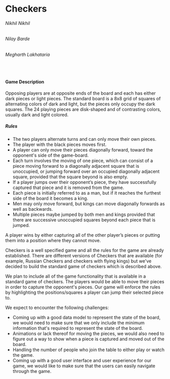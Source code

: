 # Checkers

###### Nikhil Nikhil
###### Nilay Barde
###### Megharth Lakhataria
&nbsp;

#### Game Description
Opposing players are at opposite ends of the board and each has either dark 
pieces or light pieces. The standard board is a 8x8 grid of squares of 
alternating colors of dark and light, but the pieces only occupy the dark 
squares. The 24 playing pieces are disk-shaped and of contrasting colors, 
usually dark and light colored.

##### Rules
- The two players alternate turns and can only move their own pieces. 
- The player with the black pieces moves first. 
- A player can only move their pieces diagonally forward, toward the 
opponent's side of the game-board.
- Each turn involves the moving of one piece, which can consist of a piece 
moving forward to a diagonally adjacent square that is unoccupied, or jumping 
forward over an occupied diagonally adjacent square, provided that the square 
beyond is also empty.
- If a player jumps over their opponent’s piece, they have successfully 
captured that piece and it is removed from the game.
- Each piece is initially referred to as a man, but if it reaches the furthest 
side of the board it becomes a king.
- Men may only move forward, but kings can move diagonally forwards as well as 
backwards.
- Multiple pieces maybe jumped by both men and kings provided that there are 
successive unoccupied squares beyond each piece that is jumped.

A player wins by either capturing all of the other player’s pieces or putting 
them into a position where they cannot move.

Checkers is a well specified game and all the rules for the game are already 
established. There are different versions of Checkers that are available (for 
example, Russian Checkers and checkers with flying kings) but we've decided to 
build the standard game of checkers which is described above.

We plan to include all of the game functionality that is available in a 
standard game of checkers. The players would be able to move their pieces in 
order to capture the opponent's pieces. Our game will enforce the rules by 
highlighting the positions/squares a player can jump their selected piece to.

We expect to encounter the following challenges:

- Coming up with a good data model to represent the state of the board, we 
would need to make sure that we only include the minimum information that's 
required to represent the state of the board.
- Animations or lack thereof for moving the pieces, we would also need to 
figure out a way to show when a piece is captured and moved out of the board.
- Handling the number of people who join the table to either play or watch the 
game.
- Coming up with a good user interface and user experience for our game, we 
would like to make sure that the users can easily navigate through the game.

